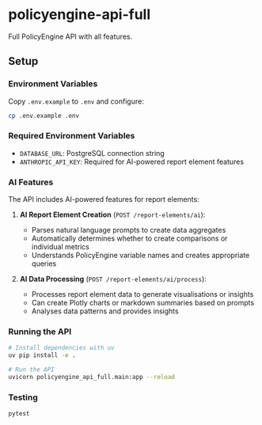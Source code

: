 # policyengine-api-full

Full PolicyEngine API with all features.

## Setup

### Environment Variables

Copy `.env.example` to `.env` and configure:

```bash
cp .env.example .env
```

### Required Environment Variables

- `DATABASE_URL`: PostgreSQL connection string
- `ANTHROPIC_API_KEY`: Required for AI-powered report element features

### AI Features

The API includes AI-powered features for report elements:

1. **AI Report Element Creation** (`POST /report-elements/ai`):
   - Parses natural language prompts to create data aggregates
   - Automatically determines whether to create comparisons or individual metrics
   - Understands PolicyEngine variable names and creates appropriate queries

2. **AI Data Processing** (`POST /report-elements/ai/process`):
   - Processes report element data to generate visualisations or insights
   - Can create Plotly charts or markdown summaries based on prompts
   - Analyses data patterns and provides insights

### Running the API

```bash
# Install dependencies with uv
uv pip install -e .

# Run the API
uvicorn policyengine_api_full.main:app --reload
```

### Testing

```bash
pytest
```